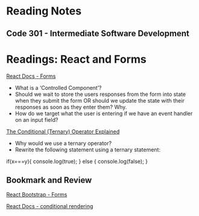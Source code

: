 # Reading Notes

## Code 301 - Intermediate Software Development

# Readings: React and Forms

[React Docs - Forms](https://reactjs.org/docs/forms.html)

- What is a ‘Controlled Component’?
- Should we wait to store the users responses from the form into state when they submit the form OR should we update the state with their responses as soon as they enter them? Why.
- How do we target what the user is entering if we have an event handler on an input field?

[The Conditional (Ternary) Operator Explained](https://codeburst.io/javascript-the-conditional-ternary-operator-explained-cac7218beeff)

- Why would we use a ternary operator?
- Rewrite the following statement using a ternary statement:

if(x===y){
  console.log(true);
} else {
  console.log(false);
}

## Bookmark and Review

[React Bootstrap - Forms](https://react-bootstrap.github.io/forms/overview/)

[React Docs - conditional rendering](https://reactjs.org/docs/conditional-rendering.html)
